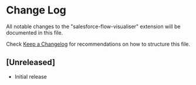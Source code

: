 # Change Log

All notable changes to the "salesforce-flow-visualiser" extension will be documented in this file.

Check [Keep a Changelog](http://keepachangelog.com/) for recommendations on how to structure this file.

## [Unreleased]

- Initial release